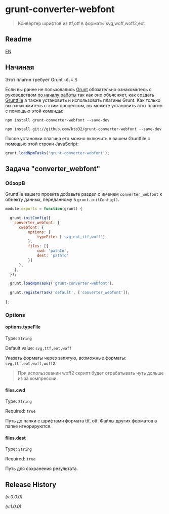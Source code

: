 # grunt-converter-webfont

> Конвертер шрифтов из ttf,otf в форматы svg,woff,woff2,eot

## Readme
[EN](https://github.com/kto32/grunt-converter-webfont/blob/master/README.md) 

## Начиная
Этот плагин требует Grunt `~0.4.5`

Если вы ранее не пользовались [Grunt](http://gruntjs.com/) обязательно ознакомьтесь с руководством [по началу работы](http://gruntjs.com/getting-started) так как оно объясняет, как создать [Gruntfile](http://gruntjs.com/sample-gruntfile) а также установить и использовать плагины Grunt. Как только вы ознакомитесь с этим процессом, вы можете установить этот плагин с помощью этой команды:

```shell
npm install grunt-converter-webfont --save-dev

npm install git://github.com/kto32/grunt-converter-webfont --save-dev
```

После установки плагина его можно включить в вашем Gruntfile с помощью этой строки JavaScript:

```js
grunt.loadNpmTasks('grunt-converter-webfont');
```

## Задача "converter_webfont"

### ОбзорВ 
Gruntfile вашего проекта добавьте раздел с именем `converter_webfont` к объекту данных, переданному в `grunt.initConfig()`.

```js
module.exports = function(grunt) {

  grunt.initConfig({
    converter_webfont: {
      cwebfont: {
          options: {
              typeFile: ['svg,eot,ttf,woff'],
          },
          files: [{
              cwd: 'pathIn',
              dest: 'pathTo'
          }]
      },
    },
  });

  grunt.loadNpmTasks('grunt-converter-webfont');

  grunt.registerTask('default', ['converter_webfont']);
  
};

```

### Options

#### options.typeFile
Type: `String` 

Default value: `svg,ttf,eot,woff`

Указать форматы через запятую, возможные форматы: `svg,ttf,eot,woff,woff2`. 

> При использовании woff2 скрипт будет отрабатывать чуть дольше из за компрессии.

#### files.cwd
Type: `String`

Required: `true`

Путь до папки с шрифтами формата ttf, otf.  Файлы других форматов в папке игнорируются.

#### files.dest
Type: `String`

Required: `true`

Путь для сохранения результата.


## Release History
_(v.0.0.0)_

_(v.1.0.0)_
